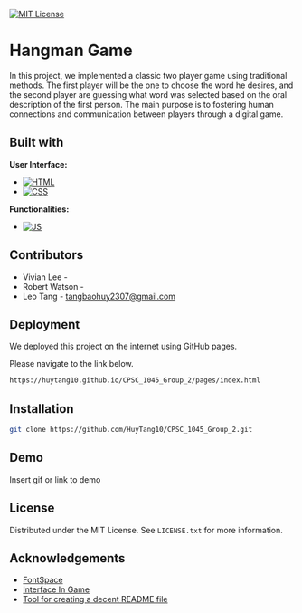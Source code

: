
[![MIT License](https://img.shields.io/badge/License-MIT-green.svg)](https://choosealicense.com/licenses/mit/)


# Hangman Game

In this project, we implemented a classic two player game using traditional methods. The first player will be the one to choose the word he desires, and the second player are guessing what word was selected based on the oral description of the first person. The main purpose is to fostering human connections and communication between players through a digital game.




## Built with

**User Interface:** 
* [![HTML]][HTML-url]
* [![CSS]][CSS-url]

**Functionalities:**
* [![JS]][JS-url]

[HTML]: https://img.shields.io/badge/html-%23E34F26?style=for-the-badge&logo=html5&logoColor=white
[HTML-url]: https://developer.mozilla.org/en-US/docs/Learn/Getting_started_with_the_web/HTML_basics
[CSS]: https://img.shields.io/badge/css-%231572B6?style=for-the-badge&logo=css3&logoColor=white
[CSS-url]: https://developer.mozilla.org/en-US/docs/Web/CSS
[JS]: https://img.shields.io/badge/JavaScript-%23F7DF1E?style=for-the-badge&logo=javascript&logoColor=black
[JS-url]: https://www.javascript.com/


## Contributors

 - Vivian Lee - 
 - Robert Watson - 
 - Leo Tang - tangbaohuy2307@gmail.com
## Deployment

We deployed this project on the internet using GitHub pages.

Please navigate to the link below.

```bash
https://huytang10.github.io/CPSC_1045_Group_2/pages/index.html
```


## Installation

```bash
git clone https://github.com/HuyTang10/CPSC_1045_Group_2.git
```
    
## Demo

Insert gif or link to demo


## License

Distributed under the MIT License. See `LICENSE.txt` for more information.


## Acknowledgements

 - [FontSpace](https://www.fontspace.com/)
 - [Interface In Game](https://interfaceingame.com/)
 - [Tool for creating a decent README file](https://readme.so/)